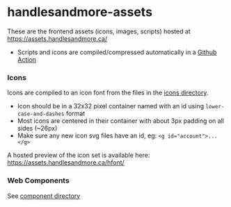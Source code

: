 # handlesandmore-assets

These are the frontend assets (icons, images, scripts) hosted at <https://assets.handlesandmore.ca/>

-   Scripts and icons are compiled/compressed automatically in a [Github Action](/main/.github/workflows/push.yml)

### Icons

Icons are compiled to an icon font from the files in the [icons directory](/icons).

-   Icon should be in a 32x32 pixel container named with an id using `lower-case-and-dashes` format
-   Most icons are centered in their container with about 3px padding on all sides (~26px)
-   Make sure any new icon svg files have an id, eg: `<g id="account">...</g>`

A hosted preview of the icon set is available here: <https://assets.handlesandmore.ca/hfont/>

### Web Components

See [component directory](/src/components)
